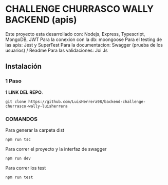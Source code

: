 #  CHALLENGE CHURRASCO WALLY BACKEND (apis)
Este proyecto esta desarrollado con: Nodejs, Express, Typescript, MongoDB, JWT
Para la conexion con la db: moongoose
Para el testing de las apis: Jest y SuperTest
Para la documentacion: Swagger (prueba de los usuarios) / Readme
Para las validaciones: Joi Js 

## Instalación
### 1 Paso
**1 LINK DEL REPO**. 

    git clone https://github.com/LuisHerrera98/backend-challenge-churrasco-wally-luisherrera
### COMANDOS
Para generar la carpeta dist

    npm run tsc

Para correr el proyecto y la interfaz de swagger

    npm run dev

Para correr los test

    npm run test

